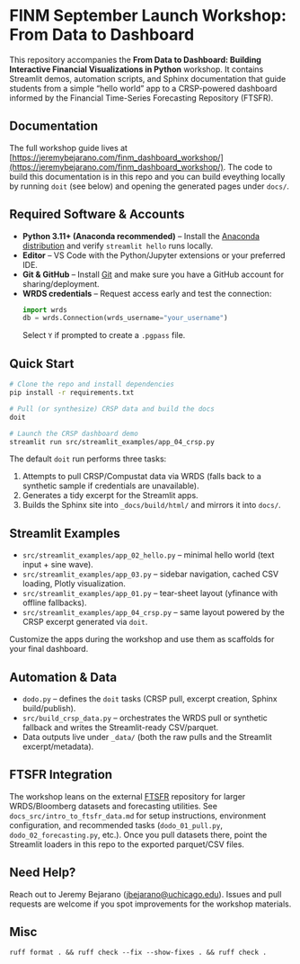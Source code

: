 # FINM September Launch Workshop: From Data to Dashboard

This repository accompanies the **From Data to Dashboard: Building Interactive Financial Visualizations in Python** workshop. It contains Streamlit demos, automation scripts, and Sphinx documentation that guide students from a simple “hello world” app to a CRSP-powered dashboard informed by the Financial Time-Series Forecasting Repository (FTSFR).

## Documentation
The full workshop guide lives at [https://jeremybejarano.com/finm_dashboard_workshop/](https://jeremybejarano.com/finm_dashboard_workshop/). The code to build this documentation is in this repo and you can build eveything locally by running `doit` (see below) and opening the generated pages under `docs/`.

## Required Software & Accounts
- **Python 3.11+ (Anaconda recommended)** – Install the [Anaconda distribution](https://www.anaconda.com/products/distribution) and verify `streamlit hello` runs locally.
- **Editor** – VS Code with the Python/Jupyter extensions or your preferred IDE.
- **Git & GitHub** – Install [Git](https://git-scm.com/downloads) and make sure you have a GitHub account for sharing/deployment.
- **WRDS credentials** – Request access early and test the connection:
  ```python
  import wrds
  db = wrds.Connection(wrds_username="your_username")
  ```
  Select `Y` if prompted to create a `.pgpass` file.

## Quick Start
```bash
# Clone the repo and install dependencies
pip install -r requirements.txt

# Pull (or synthesize) CRSP data and build the docs
doit

# Launch the CRSP dashboard demo
streamlit run src/streamlit_examples/app_04_crsp.py
```

The default `doit` run performs three tasks:
1. Attempts to pull CRSP/Compustat data via WRDS (falls back to a synthetic sample if credentials are unavailable).
2. Generates a tidy excerpt for the Streamlit apps.
3. Builds the Sphinx site into `_docs/build/html/` and mirrors it into `docs/`.

## Streamlit Examples
- `src/streamlit_examples/app_02_hello.py` – minimal hello world (text input + sine wave).
- `src/streamlit_examples/app_03.py` – sidebar navigation, cached CSV loading, Plotly visualization.
- `src/streamlit_examples/app_01.py` – tear-sheet layout (yfinance with offline fallbacks).
- `src/streamlit_examples/app_04_crsp.py` – same layout powered by the CRSP excerpt generated via `doit`.

Customize the apps during the workshop and use them as scaffolds for your final dashboard.

## Automation & Data
- `dodo.py` – defines the `doit` tasks (CRSP pull, excerpt creation, Sphinx build/publish).
- `src/build_crsp_data.py` – orchestrates the WRDS pull or synthetic fallback and writes the Streamlit-ready CSV/parquet.
- Data outputs live under `_data/` (both the raw pulls and the Streamlit excerpt/metadata).

## FTSFR Integration
The workshop leans on the external [FTSFR](https://github.com/jmbejara/ftsfr) repository for larger WRDS/Bloomberg datasets and forecasting utilities. See `docs_src/intro_to_ftsfr_data.md` for setup instructions, environment configuration, and recommended tasks (`dodo_01_pull.py`, `dodo_02_forecasting.py`, etc.). Once you pull datasets there, point the Streamlit loaders in this repo to the exported parquet/CSV files.

## Need Help?
Reach out to Jeremy Bejarano (jbejarano@uchicago.edu). Issues and pull requests are welcome if you spot improvements for the workshop materials.

## Misc
`ruff format . && ruff check --fix --show-fixes . && ruff check .`
